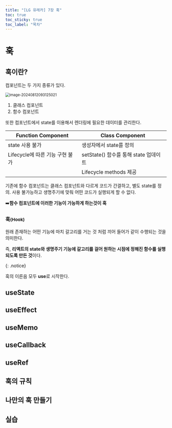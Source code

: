 ```yaml
---
title: "[LG 유레카] 7장 훅"
toc: true
toc_sticky: true
toc_label: "목차"
---
```


# 훅

## 훅이란?

컴포넌트는 두 가지 종류가 있다.

<img src="/../../images/2024-08-12-훅/image-20240812093125021.png" alt="image-20240812093125021" style="zoom:80%;" />

1. 클래스 컴포넌트
2. 함수 컴포넌트

또한 컴포넌트에서 state를 이용해서 렌더링에 필요한 데이터를 관리한다.

| Function Component              | Class Component                       |
| ------------------------------- | ------------------------------------- |
| state 사용 불가                 | 생성자에서 state를 정의               |
| Lifecycle에 따른 기능 구현 불가 | setState() 함수를 통해 state 업데이트 |
|                                 | Lifecycle methods 제공                |

기존에 함수 컴포넌트는 클래스 컴포넌트와 다르게 코드가 간결하고, 별도 state를 정의. 사용 불가능하고 생명주기에 맞춰 어떤 코드가 실행되게 할 수 없다.

➡️**함수 컴포넌트에 이러한 기능이 가능하게 하는것이 <span class="hlm">훅</span>**



### 훅<small>(Hook)</small>

원래 존재하는 어떤 기능에 마치 갈고리를 거는 것 처럼 끼어 들어가 같이 수행되는 것을 의미한다.

즉, <span class="hlm">**리액트의 state와 생명주기 기능에 갈고리를 걸어 원하는 시점에 정해진 함수를 실행되도록 만든 것**</span>이다.

{: .notice}

훅의 이른음 모두 **use**로 시작한다.



## useState

## useEffect

## useMemo

## useCallback

## useRef

## 훅의 규칙

## 나만의 훅 만들기

## 실습

